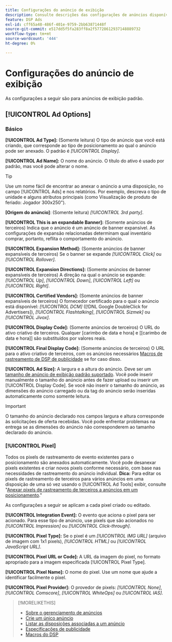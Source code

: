 ```yaml
---
title: Configurações do anúncio de exibição
description: Consulte descrições das configurações de anúncios disponíveis para exibir anúncios.
feature: DSP Ads
exl-id: cff65a48-486f-401e-9759-2bb63871448f
source-git-commit: e517dd5f5fa283ff8a2f57728612937148889732
workflow-type: tm+mt
source-wordcount: '444'
ht-degree: 0%

---
```


# Configurações do anúncio de exibição

As configurações a seguir são para anúncios de exibição padrão.

## [!UICONTROL Ad Options]

### Básico

**[!UICONTROL Ad Type]:** (Somente leitura) O tipo de anúncio que você está criando, que corresponde ao tipo de posicionamento ao qual o anúncio pode ser anexado. O padrão é *[!UICONTROL Display]*.

**[!UICONTROL Ad Name]:** O nome do anúncio. O título do ativo é usado por padrão, mas você pode alterar o nome.

>[!TIP]
>
> Use um nome fácil de encontrar ao anexar o anúncio a uma disposição, no campo [!UICONTROL Ads] e nos relatórios. Por exemplo, descreva o tipo de unidade e alguns atributos principais (como Visualização de produto de feriado: Jogador 300x250&quot;).

**\[Origem do anúncio\]**: (Somente leitura) *[!UICONTROL 3rd party]*.

**[!UICONTROL This is an expandable Banner]:** (Somente anúncios de terceiros) Indica que o anúncio é um anúncio de banner expansível. As configurações de expansão relacionadas determinam qual inventário comprar, portanto, reflita o comportamento do anúncio.

**[!UICONTROL Expansion Method]:** (Somente anúncios de banner expansíveis de terceiros) Se o banner se expande *[!UICONTROL Click]* ou *[!UICONTROL Rollover]*.

**[!UICONTROL Expansion Directions]:** (Somente anúncios de banner expansíveis de terceiros) A direção na qual o anúncio se expande: *[!UICONTROL Up]*, *[!UICONTROL Down]*, *[!UICONTROL Left]* ou *[!UICONTROL Right]*.

**[!UICONTROL Certified Vendors]:** (Somente anúncios de banner expansíveis de terceiros) O fornecedor certificado para o qual o anúncio está disponível: *[!UICONTROL DCM]* ([!DNL Google DoubleClick for Advertisers]), *[!UICONTROL Flashtalking]*, *[!UICONTROL Sizmek]* ou *[!UICONTROL Jivox]*.

**[!UICONTROL Display Code]:** (Somente anúncios de terceiros) O URL do ativo criativo de terceiros. Qualquer [carimbo de data e hora] e [[carimbo de data e hora]] são substituídos por valores reais.

**[!UICONTROL Final Display Code]:** (Somente anúncios de terceiros) O URL para o ativo criativo de terceiros, com os anúncios necessários [Macros de rastreamento de DSP de publicidade](/help/dsp/campaign-management/macros.md) se for caso disso.

**[!UICONTROL Ad Size]:** A largura e a altura do anúncio. Deve ser um [tamanho de anúncio de exibição padrão suportado](ad-specs.md). Você pode inserir manualmente o tamanho do anúncio antes de fazer upload ou inserir um [!UICONTROL Display Code]. Se você não inserir o tamanho do anúncio, as dimensões do anúncio carregado ou da tag do anúncio serão inseridas automaticamente como somente leitura.

>[!IMPORTANT]
>
> O tamanho do anúncio declarado nos campos largura e altura corresponde às solicitações de oferta recebidas. Você pode enfrentar problemas na entrega se as dimensões do anúncio não corresponderem ao tamanho declarado do anúncio.

### [!UICONTROL Pixel]

Todos os pixels de rastreamento de evento existentes para o posicionamento são anexados automaticamente. Você pode desanexar pixels existentes e criar novos pixels conforme necessário, com base nas necessidades de rastreamento do anúncio individual. **Dica:** Para editar os pixels de rastreamento de terceiros para vários anúncios em uma disposição de uma só vez usando o [!UICONTROL Ad Tools] exibir, consulte &quot;[Anexar pixels de rastreamento de terceiros a anúncios em um posicionamento](/help/dsp/campaign-management/ads/ad-attach-to-placement.md#attach-pixels-ads).&quot;

As configurações a seguir se aplicam a cada pixel criado ou editado.

**[!UICONTROL Integration Event]:** O evento que aciona o pixel para ser acionado. Para esse tipo de anúncio, use pixels que são acionados no *[!UICONTROL Impression]* ou *[!UICONTROL Click-through]*.

**[!UICONTROL Pixel Type]:** Se o pixel é um *[!UICONTROL IMG URL]* (arquivo de imagem com 1x1 pixels), *[!UICONTROL HTML]* ou *[!UICONTROL JavaScript URL]*.

**[!UICONTROL Pixel URL or Code]:** A URL da imagem do pixel, no formato apropriado para a imagem especificada [!UICONTROL Pixel Type].

**[!UICONTROL Pixel Name]:** O nome do pixel. Use um nome que ajude a identificar facilmente o pixel.

**[!UICONTROL Pixel Provider]:** O provedor de pixels: *[!UICONTROL None]*, *[!UICONTROL Comscore]*, *[!UICONTROL WhiteOps]* ou *[!UICONTROL IAS]*.

>[!MORELIKETHIS]
>
>* [Sobre o gerenciamento de anúncios](ad-about.md)
>* [Crie um único anúncio](ad-create.md)
>* [Listar as disposições associadas a um anúncio](ad-list-placements.md)
>* [Especificações de publicidade](ad-specs.md)
>* [Macros do DSP](/help/dsp/campaign-management/macros.md)
